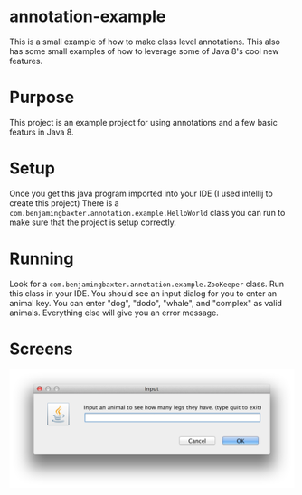 # annotation-example
This is a small example of how to make class level annotations. This also has some small examples of how to leverage some of Java 8's cool new features.

# Purpose
This project is an example project for using annotations and a few basic featurs in Java 8.

# Setup
Once you get this java program imported into your IDE (I used intellij to create this project) There is a `com.benjamingbaxter.annotation.example.HelloWorld` class you can run to make sure that the project is setup correctly.

# Running
Look for a `com.benjamingbaxter.annotation.example.ZooKeeper` class. Run this class in your IDE. You should see an input dialog for you to enter an animal key. You can enter "dog", "dodo", "whale", and "complex" as valid animals. Everything else will give you an error message. 

# Screens
![starting screen](./screen-shots/start-screen.png)